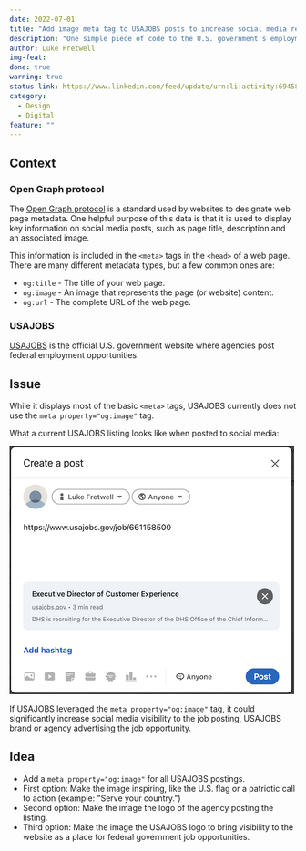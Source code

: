 ```yaml
---
date: 2022-07-01
title: "Add image meta tag to USAJOBS posts to increase social media reach"
description: "One simple piece of code to the U.S. government's employment website could go a long way in increasing the visibility of federal job opportunities."
author: Luke Fretwell
img-feat: 
done: true
warning: true
status-link: https://www.linkedin.com/feed/update/urn:li:activity:6945894020908810240?commentUrn=urn%3Ali%3Acomment%3A%28activity%3A6945894020908810240%2C6946209996678328320%29
category:
  - Design
  - Digital
feature: ""
---
```


## Context

### Open Graph protocol

The [Open Graph protocol](https://ogp.me/) is a standard used by websites to designate web page metadata. One helpful purpose of this data is that it is used to display key information on social media posts, such as page title, description and an associated image.

This information is included in the `<meta>` tags in the `<head>` of a web page. There are many different metadata types, but a few common ones are:

* `og:title` - The title of your web page.
* `og:image` - An image that represents the page (or website) content.
* `og:url` - The complete URL of the web page.

### USAJOBS

[USAJOBS](https://usajobs.gov) is the official U.S. government website where agencies post federal employment opportunities.

## Issue

While it displays most of the basic `<meta>` tags, USAJOBS currently does not use the `meta property="og:image"` tag.

What a current USAJOBS listing looks like when posted to social media:

<img src="/assets/img/ideas/usajobs-meta-image.png" alt="USAJOBS jobs posting on social media" width="500px"/>

If USAJOBS leveraged the `meta property="og:image"` tag, it could significantly increase social media visibility to the job posting, USAJOBS brand or agency advertising the job opportunity.

## Idea

* Add a `meta property="og:image"` for all USAJOBS postings.
* First option: Make the image inspiring, like the U.S. flag or a patriotic call to action (example: "Serve your country.")
* Second option: Make the image the logo of the agency posting the listing.
* Third option: Make the image the USAJOBS logo to bring visibility to the website as a place for federal government job opportunities.